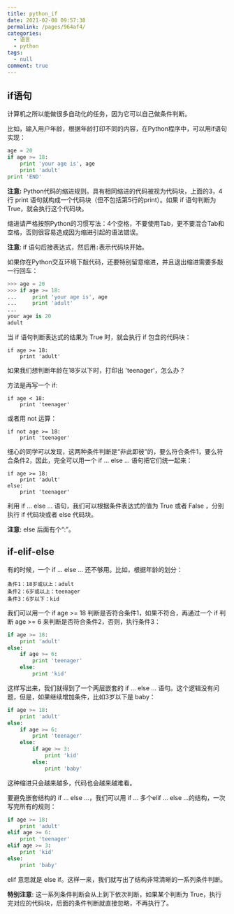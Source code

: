 ```yaml
---
title: python_if
date: 2021-02-08 09:57:38
permalink: /pages/964af4/
categories: 
  - 语言
  - python
tags: 
  - null
comment: true
---
```

## if语句

计算机之所以能做很多自动化的任务，因为它可以自己做条件判断。

比如，输入用户年龄，根据年龄打印不同的内容，在Python程序中，可以用if语句实现：

```python
age = 20
if age >= 18:
    print 'your age is', age
    print 'adult'
print 'END'
```

**注意:** Python代码的缩进规则。具有相同缩进的代码被视为代码块，上面的3，4行 print 语句就构成一个代码块（但不包括第5行的print）。如果 if 语句判断为 True，就会执行这个代码块。

缩进请严格按照Python的习惯写法：4个空格，不要使用Tab，更不要混合Tab和空格，否则很容易造成因为缩进引起的语法错误。

**注意**: if 语句后接表达式，然后用`:`表示代码块开始。

如果你在Python交互环境下敲代码，还要特别留意缩进，并且退出缩进需要多敲一行回车：

```python
>>> age = 20
>>> if age >= 18:
...     print 'your age is', age
...     print 'adult'
...
your age is 20
adult
```

当 if 语句判断表达式的结果为 True 时，就会执行 if 包含的代码块：

```
if age >= 18:
    print 'adult'
```

如果我们想判断年龄在18岁以下时，打印出 'teenager'，怎么办？

方法是再写一个 if:

```
if age < 18:
    print 'teenager'
```

或者用 not 运算：

```
if not age >= 18:
    print 'teenager'
```

细心的同学可以发现，这两种条件判断是“非此即彼”的，要么符合条件1，要么符合条件2，因此，完全可以用一个 if ... else ... 语句把它们统一起来：

```
if age >= 18:
    print 'adult'
else:
    print 'teenager'
```

利用 if ... else ... 语句，我们可以根据条件表达式的值为 True 或者 False ，分别执行 if 代码块或者 else 代码块。

**注意:** else 后面有个“:”。

## if-elif-else

有的时候，一个 if ... else ... 还不够用。比如，根据年龄的划分：

```
条件1：18岁或以上：adult
条件2：6岁或以上：teenager
条件3：6岁以下：kid
```

我们可以用一个 if age >= 18 判断是否符合条件1，如果不符合，再通过一个 if 判断 age >= 6 来判断是否符合条件2，否则，执行条件3：

```python
if age >= 18:
    print 'adult'
else:
    if age >= 6:
        print 'teenager'
    else:
        print 'kid'
```

这样写出来，我们就得到了一个两层嵌套的 if ... else ... 语句。这个逻辑没有问题，但是，如果继续增加条件，比如3岁以下是 baby：

```python
if age >= 18:
    print 'adult'
else:
    if age >= 6:
        print 'teenager'
    else:
        if age >= 3:
            print 'kid'
        else:
            print 'baby'
```

这种缩进只会越来越多，代码也会越来越难看。

要避免嵌套结构的 if ... else ...，我们可以用 if ... 多个elif ... else ...的结构，一次写完所有的规则：

```python
if age >= 18:
    print 'adult'
elif age >= 6:
    print 'teenager'
elif age >= 3:
    print 'kid'
else:
    print 'baby'
```

elif 意思就是 else if。这样一来，我们就写出了结构非常清晰的一系列条件判断。

**特别注意:** 这一系列条件判断会从上到下依次判断，如果某个判断为 True，执行完对应的代码块，后面的条件判断就直接忽略，不再执行了。